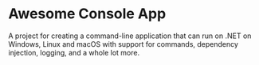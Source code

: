 # Awesome Console App

A project for creating a command-line application that can run on .NET on Windows, Linux and macOS with support for commands, dependency injection, logging, and a whole lot more.